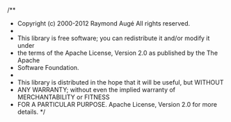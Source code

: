 /**
 * Copyright (c) 2000-2012 Raymond Augé All rights reserved.
 *
 * This library is free software; you can redistribute it and/or modify it under
 * the terms of the Apache License, Version 2.0 as published by the The Apache
 * Software Foundation.
 *
 * This library is distributed in the hope that it will be useful, but WITHOUT
 * ANY WARRANTY; without even the implied warranty of MERCHANTABILITY or FITNESS
 * FOR A PARTICULAR PURPOSE. Apache License, Version 2.0 for more details.
 */